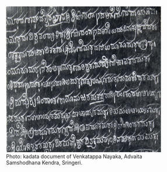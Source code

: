 
<figure>
  <img src="assets/Kadata.png" alt="Kadata documents of Venkatappa Nayaka" width="1734" height="400">
  <figcaption>Photo: kadata document of Venkatappa Nayaka, Advaita Samshodhana Kendra, Sringeri.</figcaption>
</figure>
